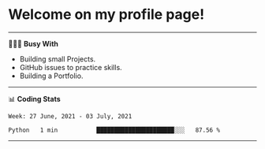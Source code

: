 # Welcome on my profile page!
<!-- print(("dralla"[::-1]+"s").capitalize()) -->

---
👨🏻‍💻 **Busy With**
* Building small Projects.
* GitHub issues to practice skills.
* Building a Portfolio.

---
📊 **Coding Stats**
<!--START_SECTION:waka-->
```text
Week: 27 June, 2021 - 03 July, 2021

Python   1 min           ██████████████████████░░░   87.56 % 
```
<!--END_SECTION:waka-->
---
